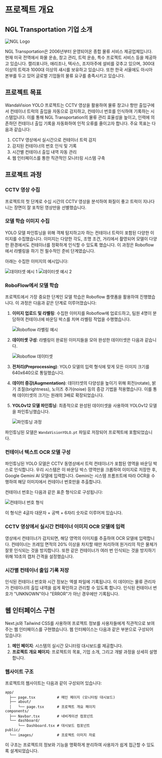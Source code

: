 # 프로젝트 개요

## NGL Transportation 기업 소개

![NGL Logo](/public/images/NGL_width.png)

NGL Transportation은 2006년부터 운영되어온 종합 물류 서비스 제공업체입니다. 현재 미국 전역에서 화물 운송, 창고 관리, 트럭 운송, 특수 프로젝트 서비스 등을 제공하고 있습니다. 캘리포니아, 애리조나, 텍사스, 조지아주에 설비를 갖추고 있으며, 300대 이상의 트럭과 1000대 이상의 섀시를 보유하고 있습니다. 또한 한국 서울에도 아시아 본부를 두고 있어 글로벌 기업들의 물류 요구를 충족시키고 있습니다.

## 프로젝트 목표

WandaVision YOLO 프로젝트는 CCTV 영상을 활용하여 물류 창고나 항만 출입구에서 컨테이너 트럭의 출입을 자동으로 감지하고, 컨테이너 번호를 인식하여 기록하는 시스템입니다. 이를 통해 NGL Transportation의 물류 관리 효율성을 높이고, 인력에 의존하던 컨테이너 출입 기록을 자동화하여 인적 오류를 줄이고자 합니다. 주요 목표는 다음과 같습니다:

1. CCTV 영상에서 실시간으로 컨테이너 트럭 감지
2. 감지된 컨테이너의 번호 인식 및 기록
3. 시간별 컨테이너 출입 내역 자동 관리
4. 웹 인터페이스를 통한 직관적인 모니터링 시스템 구축

## 프로젝트 과정

### CCTV 영상 수집

프로젝트의 첫 단계로 수십 시간의 CCTV 영상을 분석하여 화질이 좋고 트럭이 지나다니는 장면이 잘 포착된 영상만을 선별했습니다. 

### 모델 학습 이미지 수집

YOLO 모델 파인튜닝을 위해 객체 탐지하고자 하는 컨테이너 트럭이 포함된 다양한 이미지를 수집했습니다. 이미지는 다양한 각도, 조명 조건, 거리에서 촬영되어 모델이 다양한 환경에서도 컨테이너를 정확하게 인식할 수 있도록 했습니다. 이 과정은 Roboflow에서 라벨링을 하기 전 필수적인 준비 단계였습니다.

아래는 수집한 이미지의 예시입니다:

![데이터셋 예시 1](/public/images/dataset_example1.jpg)
![데이터셋 예시 2](/public/images/dataset_example2.jpg)

### RoboFlow에서 모델 학습

프로젝트에서 가장 중요한 단계인 모델 학습은 Roboflow 플랫폼을 활용하여 진행했습니다. 이 과정은 다음과 같은 단계로 이루어졌습니다:

1. **이미지 업로드 및 라벨링**: 수집한 이미지를 Roboflow에 업로드하고, 팀원 4명이 분담하여 컨테이너에 바운딩 박스를 치며 라벨링 작업을 수행했습니다.

   ![Roboflow 라벨링 예시](/public/images/roboflow_labeling_example.png)

2. **데이터셋 구성**: 라벨링이 완료된 이미지들을 모아 완성한 데이터셋은 다음과 같습니다.

   ![Roboflow 데이터셋](/public/images/roboflow_dataset.png)

3. **전처리(Preprocessing)**: YOLO 모델의 입력 형식에 맞게 모든 이미지 크기를 640x640으로 통일했습니다.

4. **데이터 증강(Augmentation)**: 데이터셋의 다양성을 높이기 위해 회전(rotate), 밝기 조절(brightness), 노이즈 추가(noise) 등의 증강 기법을 적용했습니다. 이를 통해 데이터셋의 크기는 원래의 3배로 확장되었습니다.

5. **YOLOv12 모델 파인튜닝**: 최종적으로 완성된 데이터셋을 사용하여 YOLOv12 모델을 파인튜닝했습니다.

   ![파인튜닝 과정](/public/images/fine-tuning_colab.png)

파인튜닝된 모델은 `WandaVisionYOLO.pt` 파일로 저장되어 프로젝트에 포함되었습니다.

### 컨테이너 텍스트 OCR 모델 구성

파인튜닝된 YOLO 모델은 CCTV 동영상에서 트럭 컨테이너가 포함된 영역을 바운딩 박스로 인식합니다. 우리 시스템은 이 바운딩 박스 영역만을 크롭하여 이미지로 저장한 후, Google Gemini AI 모델에 입력합니다. Gemini는 시스템 프롬프트에 따라 OCR을 수행하여 해당 이미지에서 컨테이너 번호만을 추출합니다.

컨테이너 번호는 다음과 같은 표준 형식으로 구성됩니다:

![컨테이너 번호 형식](/public/images/container_number_format.png)

이 형식은 4글자 대문자 + 공백 + 6자리 숫자로 이루어져 있습니다.

### CCTV 영상에서 실시간 컨테이너 이미지 OCR 모델에 입력

영상에서 컨테이너가 감지되면, 해당 영역의 이미지를 추출하여 OCR 모델에 입력합니다. 컨테이너는 프레임 면적의 20% 이상을 차지할 때만 처리하여 원거리의 작은 물체가 잘못 인식되는 것을 방지합니다. 또한 같은 컨테이너가 여러 번 인식되는 것을 방지하기 위해 10초의 캡처 간격을 설정했습니다.

### 시간별 컨테이너 출입 기록 저장

인식된 컨테이너 번호와 시간 정보는 엑셀 파일에 기록됩니다. 이 데이터는 물류 관리자가 컨테이너의 출입 내역을 쉽게 확인하고 관리할 수 있도록 합니다. 인식된 컨테이너 번호가 "UNKNOWN"이나 "ERROR"가 아닌 경우에만 기록됩니다.

## 웹 인터페이스 구현

Next.js와 Tailwind CSS를 사용하여 프로젝트 정보를 사용자들에게 직관적으로 보여주는 웹 인터페이스를 구현했습니다. 웹 인터페이스는 다음과 같은 부분으로 구성되어 있습니다:

1. **메인 페이지**: 시스템의 실시간 모니터링 대시보드를 제공합니다.
2. **프로젝트 개요 페이지**: 프로젝트의 목표, 기업 소개, 그리고 개발 과정을 상세히 설명합니다.

### 웹사이트 구조

프로젝트의 웹사이트는 다음과 같이 구성되어 있습니다:

```
app/
  ├── page.tsx          # 메인 페이지 (모니터링 대시보드)
  ├── about/
  │   └── page.tsx      # 프로젝트 개요 페이지
components/
  ├── Navbar.tsx        # 네비게이션 컴포넌트
  └── dashboard/
      └── Dashboard.tsx # 대시보드 컴포넌트
public/
  └── images/           # 프로젝트 이미지 자료
```

이 구조는 프로젝트의 정보와 기능을 명확하게 분리하여 사용자가 쉽게 접근할 수 있도록 설계되었습니다.
